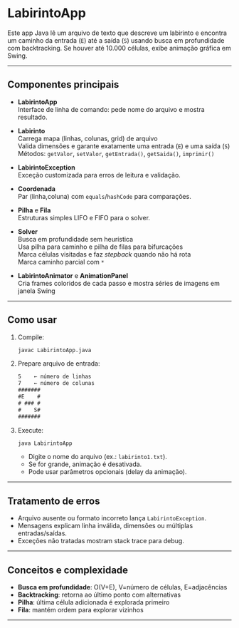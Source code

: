 # LabirintoApp

Este app Java lê um arquivo de texto que descreve um labirinto e encontra um caminho da entrada (`E`) até a saída (`S`) usando busca em profundidade com backtracking. Se houver até 10.000 células, exibe animação gráfica em Swing.

---

## Componentes principais

- **LabirintoApp**  
  Interface de linha de comando: pede nome do arquivo e mostra resultado.

- **Labirinto**  
  Carrega mapa (linhas, colunas, grid) de arquivo  
  Valida dimensões e garante exatamente uma entrada (`E`) e uma saída (`S`)  
  Métodos: `getValor`, `setValor`, `getEntrada()`, `getSaida()`, `imprimir()`

- **LabirintoException**  
  Exceção customizada para erros de leitura e validação.

- **Coordenada**  
  Par (linha,coluna) com `equals`/`hashCode` para comparações.

- **Pilha<T>** e **Fila<T>**  
  Estruturas simples LIFO e FIFO para o solver.

- **Solver**  
  Busca em profundidade sem heurística  
  Usa pilha para caminho e pilha de filas para bifurcações  
  Marca células visitadas e faz *stepback* quando não há rota  
  Marca caminho parcial com `*`

- **LabirintoAnimator** e **AnimationPanel**  
  Cria frames coloridos de cada passo e mostra séries de imagens em janela Swing

---

## Como usar

1. Compile:  
   ```bash
   javac LabirintoApp.java
   ```
2. Prepare arquivo de entrada:  
   ```txt
   5    ← número de linhas
   7    ← número de colunas
   #######
   #E    #
   # ### #
   #    S#
   #######
   ```
3. Execute:  
   ```bash
   java LabirintoApp
   ```
   - Digite o nome do arquivo (ex.: `labirinto1.txt`).  
   - Se for grande, animação é desativada.  
   - Pode usar parâmetros opcionais (delay da animação).

---

## Tratamento de erros

- Arquivo ausente ou formato incorreto lança `LabirintoException`.  
- Mensagens explicam linha inválida, dimensões ou múltiplas entradas/saídas.  
- Exceções não tratadas mostram stack trace para debug.

---

## Conceitos e complexidade

- **Busca em profundidade**: O(V+E), V=número de células, E=adjacências  
- **Backtracking**: retorna ao último ponto com alternativas  
- **Pilha**: última célula adicionada é explorada primeiro  
- **Fila**: mantém ordem para explorar vizinhos

---

